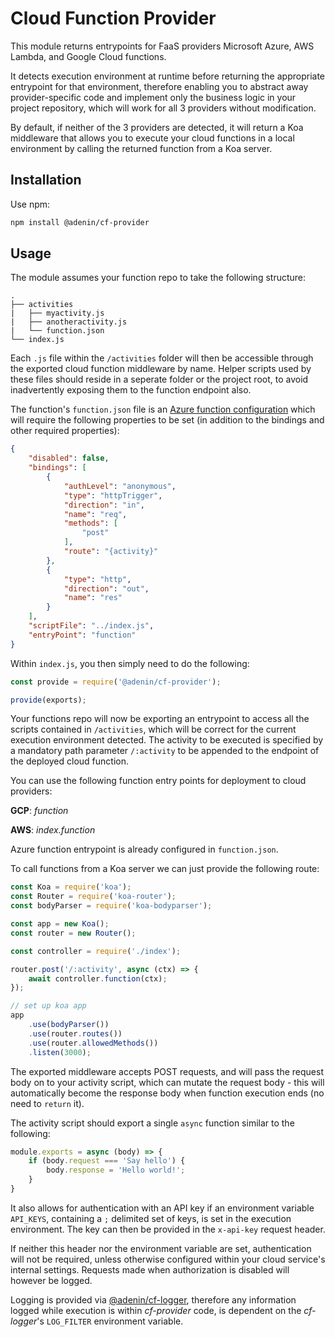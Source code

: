 # Cloud Function Provider

This module returns entrypoints for FaaS providers Microsoft Azure, AWS Lambda, and Google Cloud functions. 

It detects execution environment at runtime before returning the appropriate entrypoint for that environment, therefore enabling you to abstract away provider-specific code and implement only the business logic in your project repository, which will work for all 3 providers without modification.

By default, if neither of the 3 providers are detected, it will return a Koa middleware that allows you to execute your cloud functions in a local environment by calling the returned function from a Koa server.

## Installation

Use npm:

```bash
npm install @adenin/cf-provider
```

## Usage

The module assumes your function repo to take the following structure:

```
.
├── activities
|   ├── myactivity.js
|   ├── anotheractivity.js
|   └── function.json
└── index.js
```

Each `.js` file within the `/activities` folder will then be accessible through the exported cloud function middleware by name. Helper scripts used by these files should reside in a seperate folder or the project root, to avoid inadvertently exposing them to the function endpoint also. 

The function's `function.json` file is an [Azure function configuration](https://github.com/Azure/azure-functions-host/wiki/function.json) which will require the following properties to be set (in addition to the bindings and other required properties):

```json
{
    "disabled": false,
    "bindings": [
        {
            "authLevel": "anonymous",
            "type": "httpTrigger",
            "direction": "in",
            "name": "req",
            "methods": [
                "post"
            ],
            "route": "{activity}"
        },
        {
            "type": "http",
            "direction": "out",
            "name": "res"
        }
    ],
    "scriptFile": "../index.js",
    "entryPoint": "function"
}
```

Within `index.js`, you then simply need to do the following:

```js
const provide = require('@adenin/cf-provider');

provide(exports);
```

Your functions repo will now be exporting an entrypoint to access all the scripts contained in `/activities`, which will be correct for the current execution environment detected. The activity to be executed is specified by a mandatory path parameter `/:activity` to be appended to the endpoint of the deployed cloud function.

You can use the following function entry points for deployment to cloud providers:

**GCP**: _function_

**AWS**: _index.function_

Azure function entrypoint is already configured in `function.json`.

To call functions from a Koa server we can just provide the following route:

```js
const Koa = require('koa');
const Router = require('koa-router');
const bodyParser = require('koa-bodyparser');

const app = new Koa();
const router = new Router();

const controller = require('./index');

router.post('/:activity', async (ctx) => {
    await controller.function(ctx);
});

// set up koa app
app
    .use(bodyParser())
    .use(router.routes())
    .use(router.allowedMethods())
    .listen(3000);
```

The exported middleware accepts POST requests, and will pass the request body on to your activity script, which can mutate the request body - this will automatically become the response body when function execution ends (no need to `return` it).

The activity script should export a single `async` function similar to the following:

```js
module.exports = async (body) => {
    if (body.request === 'Say hello') {
        body.response = 'Hello world!';
    }
}
```

It also allows for authentication with an API key if an environment variable `API_KEYS`, containing a `;` delimited set of keys, is set in the execution environment. The key can then be provided in the `x-api-key` request header.

If neither this header nor the environment variable are set, authentication will not be required, unless otherwise configured within your cloud service's internal settings. Requests made when authorization is disabled will however be logged.

Logging is provided via [@adenin/cf-logger](https://www.npmjs.com/package/@adenin/cf-logger), therefore any information logged while execution is within _cf-provider_ code, is dependent on the _cf-logger_'s `LOG_FILTER` environment variable.